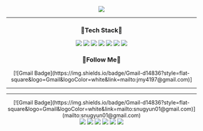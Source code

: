 <div align="center">
  <p>
    <img src="https://capsule-render.vercel.app/api?type=waving&&color=gradient&height=200&section=header&text=Welcome&fontSize=60&fontAlignY=38" />
  </p>
  <hr/>
  <div class="center">
    <h3>🌳Tech Stack🌳</h3>   
    <img src="https://img.shields.io/badge/Java-ED8B00?style=flat-square&logo=java&logoColor=white"/>
    <img src="https://img.shields.io/badge/CSS3-1572B6?style=flat-square&logo=css3&logoColor=white"/>
    <img src="https://img.shields.io/badge/Spring-6DB33F?style=flat-square&logo=spring&logoColor=white"/>
    <img src="https://img.shields.io/badge/HTML5-E34F26?style=flat-square&logo=html5&logoColor=white"/>
    <img src="https://img.shields.io/badge/jQuery-0769AD?style=flat-square&logo=jquery&logoColor=white"/>
    <img src="https://img.shields.io/badge/JavaScript-F7DF1E?style=flat-square&logo=JavaScript&logoColor=white"/>
    <img src="https://img.shields.io/badge/MySQL-4479A1?style=flat-square&logo=MySQL&logoColor=white"/>
  </div>
  <div>
    <h3>🌼Follow Me🌼</h3>   
    [![Gmail Badge](https://img.shields.io/badge/Gmail-d14836?style=flat-square&logo=Gmail&logoColor=white&link=mailto:jmy4197@gmail.com)]
    <hr/>
    <href="https://img.shields.io/badge/Gmail-d14836?style=flat-square&logo=Gmail&logoColor=white&link=mailto:jmy4197@gmail.com"/>
    <hr/>
    [![Gmail Badge](https://img.shields.io/badge/Gmail-d14836?style=flat-square&logo=Gmail&logoColor=white&link=mailto:snugyun01@gmail.com)](mailto:snugyun01@gmail.com)

  </div>
  <div>
    <img src="https://img.shields.io/badge/Java-ED8B00?style=flat&logo=java&logoColor=white"/>
    <img src="https://img.shields.io/badge/Spring-6DB33F?style=flat&logo=spring&logoColor=white"/>
    <img src="https://img.shields.io/badge/HTML5-E34F26?style=flat&logo=html5&logoColor=white"/>
    <img src="https://img.shields.io/badge/CSS3-1572B6?style=flat&logo=css3&logoColor=white"/>
    <img src="https://img.shields.io/badge/jQuery-0769AD?style=flat&logo=jquery&logoColor=white"/>
    <img src="https://img.shields.io/badge/JavaScript-F7DF1E?style=flat&logo=JavaScript&logoColor=white"/>
  </div>
</div>  
